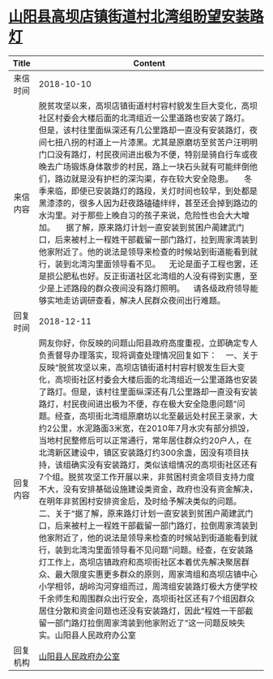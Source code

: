 # <a href="http://www.shangluo.gov.cn/zmhd/ldxxxx.jsp?urltype=leadermail.LeaderMailContentUrl&wbtreeid=1112&leadermailid=4952">山阳县高坝店镇街道村北湾组盼望安装路灯</a>
| Title |                                                                                                                                                                                                                                                                                                                                         Content                                                                                                                                                                                                                                                                                                                                         |
|:-----:|-----------------------------------------------------------------------------------------------------------------------------------------------------------------------------------------------------------------------------------------------------------------------------------------------------------------------------------------------------------------------------------------------------------------------------------------------------------------------------------------------------------------------------------------------------------------------------------------------------------------------------------------------------------------------------------------|
| 来信时间  | 2018-10-10                                                                                                                                                                                                                                                                                                                                                                                                                                                                                                                                                                                                                                                                              |
| 来信内容  | 脱贫攻坚以来，高坝店镇街道村村容村貌发生巨大变化，高坝社区村委会大楼后面的北湾组近一公里道路也安装了路灯。     但是，该村往里面纵深还有几公里路却一直没有安装路灯，夜间七扭八拐的村道上一片漆黑。尤其是原磨坊至贫苦户汪明明门口没有路灯，村民夜间进出极为不便，特别是骑自行车或夜晚去广场锻炼身体散步的村民，路上一块石头就有可能绊倒他们，路边就是没有护栏的深沟渠，存在较大安全隐患。     冬季来临，即使已安装路灯的路段，关灯时间也较早，到处都是黑漆漆的，很多人因为赶夜路磕磕绊绊，甚至还会掉到路边的水沟里。对于那些上晚自习的孩子来说，危险性也会大大增加。     据了解，原来路灯计划一直安装到贫困户蔺建武门口，后来被村上一程姓干部截留一部门路灯，拉到周家湾装到他家附近了。他的说法是领导来检查的时候站到街道能看到就行，装到北湾沟里面领导看不见。    无论是面子工程也罢，还是损公肥私也好。反正街道社区北湾组的人没有得到实惠，至少是上述路段的群众夜间没有路灯照明。    请各级政府领导能够实地走访调研查看，解决人民群众夜间出行难题。                                                                                                                                                                                                   |
| 回复时间  | 2018-12-11                                                                                                                                                                                                                                                                                                                                                                                                                                                                                                                                                                                                                                                                              |
| 回复内容  | 网友你好，你反映的问题山阳县政府高度重视，立即确定专人负责督导办理落实，现将调查处理情况回复如下：    一、关于反映“脱贫攻坚以来，高坝店镇街道村村容村貌发生巨大变化，高坝街社区村委会大楼后面的北湾组近一公里道路也安装了路灯。但是，该村往里面纵深还有几公里路却一直没有安装路灯，村民夜间进出极为不便，存在极大安全隐患问题”问题。经查，高坝街北湾组原磨坊以北至最远处村民王录家，大约2公里，水泥路面3米宽，在2010年7月水灾有部分损毁，当地村民整修后可以正常通行，常年居住群众约20户人，在北湾新区建设中，镇区安装路灯约300余盏，因没有项目扶持，该组确实没有安装路灯，类似该组情况的高坝街社区还有7个组。脱贫攻坚工作开展以来，非贫困村资金项目支持力度不大，没有安排基础设施建设类资金，政府也没有资金解决，在明年非贫困村安排资金后，及时给予解决类似的问题。    二、关于“据了解，原来路灯计划一直安装到贫困户蔺建武门口，后来被村上一程姓干部截留一部门路灯，拉倒周家湾装到他家附近了，他的说法是领导来检查的时候站到街道能看到就行，装到北湾沟里面领导看不见问题”问题。经查，在安装路灯工作上，高坝店镇政府和高坝街社区本着优先解决聚居群众、最大限度实惠更多群众的原则，周家湾组和高坝店镇中心小学相邻，胡岭沟河穿组而过，周湾组安装路灯极大方便学校千余师生和周围群众出行安全，高坝街社区还有7个组因群众居住分散和资金问题也还没有安装路灯，因此“程姓一干部截留一部门路灯拉倒周家湾装到他家附近了”这一问题反映失实。山阳县人民政府办公室 |
| 回复机构  | <a href="../../categories/agencies/山阳县人民政府办公室.md">山阳县人民政府办公室</a>                                                                                                                                                                                                                                                                                                                                                                                                                                                                                                                                                                                                                          |